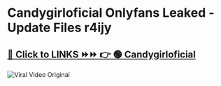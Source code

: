 
 # Candygirloficial Onlyfans Leaked - Update Files r4ijy

## <h2><a href="https://clipsfans.com/Candygirloficial&ref=git">🔗 Click to LINKS ⏩⏩ 👉 🟢 Candygirloficial </a></h2>

<a href="https://clipsfans.com/Candygirloficial&ref=git" rel="nofollow" data-target="animated-image.originalLink"><img src="https://i.ibb.co.com/xMMVF88/686577567.gif" alt="Viral Video Original" style="max-width: 100%; display: inline-block;" data-target="animated-image.originalImage"></a>

